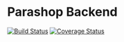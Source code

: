 # Parashop Backend
[![Build Status](https://travis-ci.com/nchen000/parashop_backend.svg?branch=master)](https://travis-ci.com/nchen000/parashop_backend) [![Coverage Status](https://coveralls.io/repos/github/nchen000/parashop_backend/badge.svg?branch=master)](https://coveralls.io/github/nchen000/parashop_backend?branch=master)
